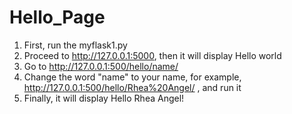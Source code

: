 # Hello_Page
1. First, run the myflask1.py
2. Proceed to http://127.0.0.1:5000, then it will display Hello world
3. Go to http://127.0.0.1:500/hello/name/
4. Change the word "name" to your name, for example, http://127.0.0.1:500/hello/Rhea%20Angel/ , and run it
5. Finally, it will display Hello Rhea Angel!
